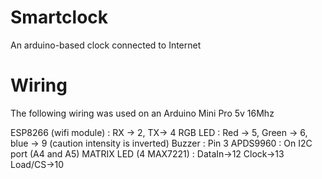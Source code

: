 # Smartclock
An arduino-based clock connected to Internet

# Wiring

The following wiring was used on an Arduino Mini Pro 5v 16Mhz

ESP8266 (wifi module) : RX -> 2, TX-> 4
RGB LED : Red -> 5, Green -> 6, blue -> 9 (caution intensity is inverted)
Buzzer : Pin 3
APDS9960 : On I2C port (A4 and A5)
MATRIX LED (4 MAX7221) : DataIn->12 Clock->13 Load/CS->10
